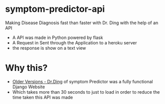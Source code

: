 # symptom-predictor-api
Making Disease Diagnosis fast than faster with Dr. Ding with the help of an API

- A API was made in Python powered by flask 
- A Request in Sent through the Application to a heroku server
- the response is show on a text view 

# Why this?
- [Older Versions - Dr.Ding](https://symptom-predictor.herokuapp.com/) of symptom Predictor was a fully functional Django Website 
- Which takes more than 30 seconds to just to load in order to reduce the time taken this API was made


